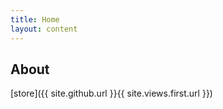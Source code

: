 ```yaml
---
title: Home
layout: content
---
```


## About
[store]({{ site.github.url }}{{ site.views.first.url }})
